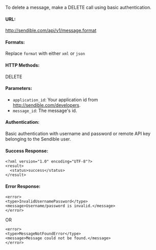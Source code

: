 To delete a message, make a DELETE call using basic authentication.

#### URL: ####
http://sendible.com/api/v1/message.format

#### Formats: ####
Replace `format` with either `xml` or `json`

#### HTTP Methods: ####
DELETE

#### Parameters: ####
  * `application_id`: Your application id from http://sendible.com/developers.
  * `message_id`: The message's id.

#### Authentication: ####
Basic authentication with username and password or remote API key belonging to the Sendible user.

#### Success Response: ####
```
<?xml version="1.0" encoding="UTF-8"?>
<result>
  <status>success</status>
</result>
```

#### Error Response: ####
```
<error>
<type>InvalidUsernamePassword</type>
<message>Username/password is invalid.</message>
</error>
```

OR

```
<error>
<type>MessageNotFoundError</type>
<message>Message could not be found.</message>
</error>
```